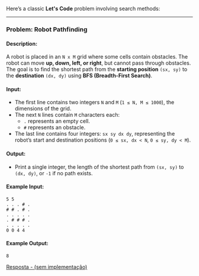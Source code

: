 Here’s a classic **Let's Code** problem involving search methods:  

---

### **Problem: Robot Pathfinding**  
#### **Description:**  
A robot is placed in an `N x M` grid where some cells contain obstacles. The robot can move **up, down, left, or right**, but cannot pass through obstacles. The goal is to find the shortest path from the **starting position** `(sx, sy)` to the **destination** `(dx, dy)` using **BFS (Breadth-First Search)**.

#### **Input:**  
- The first line contains two integers `N` and `M` (`1 ≤ N, M ≤ 1000`), the dimensions of the grid.  
- The next `N` lines contain `M` characters each:  
  - `.` represents an empty cell.  
  - `#` represents an obstacle.  
- The last line contains four integers: `sx sy dx dy`, representing the robot’s start and destination positions (`0 ≤ sx, dx < N`, `0 ≤ sy, dy < M`).  

#### **Output:**  
- Print a single integer, the length of the shortest path from `(sx, sy)` to `(dx, dy)`, or `-1` if no path exists.  

#### **Example Input:**  
```
5 5
. . . # .
# # . # .
. . . . .
. # # # .
. . . . .
0 0 4 4
```

#### **Example Output:**  
```
8
```



[Resposta - (sem implementação)](./r_desafio_1.md)
